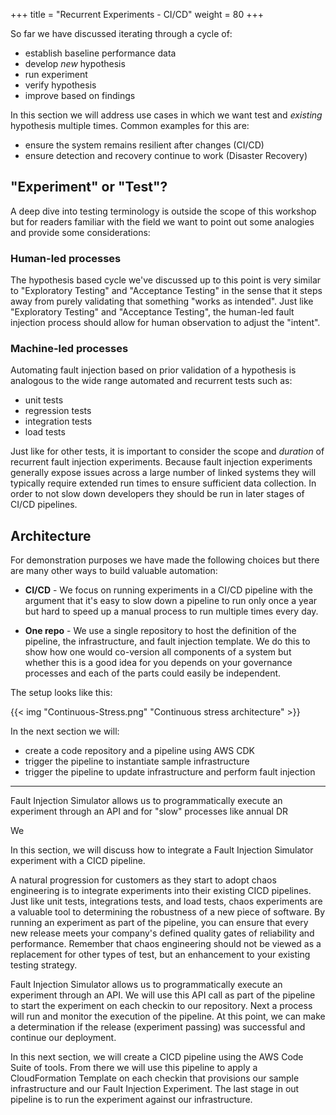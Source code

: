 +++
title = "Recurrent Experiments - CI/CD"
weight = 80
+++

So far we have discussed iterating through a cycle of: 

* establish baseline performance data 
* develop _new_ hypothesis
* run experiment
* verify hypothesis
* improve based on findings

In this section we will address use cases in which we want test and _existing_ hypothesis multiple times. Common examples for this are:

* ensure the system remains resilient after changes (CI/CD)
* ensure detection and recovery continue to work (Disaster Recovery)

## "Experiment" or "Test"?

A deep dive into testing terminology is outside the scope of this workshop but for readers familiar with the field we want to point out some analogies and provide some considerations:

### Human-led processes

The hypothesis based cycle we've discussed up to this point is very similar to "Exploratory Testing" and "Acceptance Testing" in the sense that it steps away from purely validating that something "works as intended". Just like "Exploratory Testing" and "Acceptance Testing", the human-led fault injection process should allow for human observation to adjust the "intent".

### Machine-led processes

Automating fault injection based on prior validation of a hypothesis is analogous to the wide range automated and recurrent tests such as:

* unit tests
* regression tests
* integration tests
* load tests

Just like for other tests, it is important to consider the scope and _duration_ of recurrent fault injection experiments. Because fault injection experiments generally expose issues across a large number of linked systems they will typically require extended run times to ensure sufficient data collection. In order to not slow down developers they should be run in later stages of CI/CD pipelines.

## Architecture

For demonstration purposes we have made the following choices but there are many other ways to build valuable automation:

* **CI/CD** - We focus on running experiments in a CI/CD pipeline with the argument that it's easy to slow down a pipeline to run only once a year but hard to speed up a manual process to run multiple times every day.

* **One repo** - We use a single repository to host the definition of the pipeline, the infrastructure, and fault injection template. We do this to show how one would co-version all components of a system but whether this is a good idea for you depends on your governance processes and each of the parts could easily be independent. 

The setup looks like this:

{{< img "Continuous-Stress.png" "Continuous stress architecture" >}}

In the next section we will:

* create a code repository and a pipeline using AWS CDK
* trigger the pipeline to instantiate sample infrastructure
* trigger the pipeline to update infrastructure and perform fault injection 

---

Fault Injection Simulator allows us to programmatically execute an experiment through an API and for "slow" processes like annual DR 

We 

In this section, we will discuss how to integrate a Fault Injection Simulator experiment with a CICD pipeline.

A natural progression for customers as they start to adopt chaos engineering is to integrate experiments into their existing CICD pipelines.
Just like unit tests, integrations tests, and load tests, chaos experiments are a valuable tool to determining the robustness of a new piece of software.
By running an experiment as part of the pipeline, you can ensure that every new release meets your company's defined quality gates of reliability and performance.
Remember that chaos engineering should not be viewed as a replacement for other types of test, but an enhancement to your existing testing strategy. 

Fault Injection Simulator allows us to programmatically execute an experiment through an API.
We will use this API call as part of the pipeline to start the experiment on each checkin to our repository. 
Next a process will run and monitor the execution of the pipeline.
At this point, we can make a determination if the release (experiment passing) was successful and continue our deployment. 

In this next section, we will create a CICD pipeline using the AWS Code Suite of tools. 
From there we will use this pipeline to apply a CloudFormation Template on each checkin that provisions our sample infrastructure and our Fault Injection Experiment. 
The last stage in out pipeline is to run the experiment against our infrastructure.

